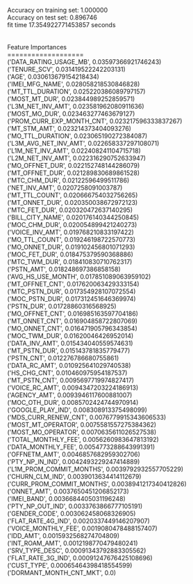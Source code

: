 Accuracy on training set: 1.000000<br>Accuracy on test set: 0.896746<br>fit time 17.354922771453857 seconds<br><br><br>Feature Importances<br>===================<br>('DATA_RATING_USAGE_MB', 0.03597366921746243)<br>('TENURE_SCV', 0.031419522242203131)<br>('AGE', 0.030613679154218434)<br>('IMEI_MFG_NAME', 0.028058218530846828)<br>('MT_TTL_DURATION', 0.025220386089797157)<br>('MOST_MT_DUR', 0.023844989252859571)<br>('L3M_NET_INV_AMT', 0.023581962080911636)<br>('MOST_MO_DUR', 0.023463277463679127)<br>('PROM_CURR_EXP_MONTH_CNT', 0.023217596333837267)<br>('MT_STM_AMT', 0.023214373404093276)<br>('MO_TTL_DURATION', 0.023065190272384087)<br>('L3M_AVG_NET_INV_AMT', 0.022658337297108071)<br>('L1M_NET_INV_AMT', 0.022408241104715718)<br>('L2M_NET_INV_AMT', 0.022316290752633947)<br>('MO_OFFNET_DUR', 0.022152748144286079)<br>('MT_OFFNET_DUR', 0.021289830689861528)<br>('MTC_CHM_DUR', 0.02122596499511786)<br>('NET_INV_AMT', 0.0207258091003787)<br>('MT_TTL_COUNT', 0.020666754032756265)<br>('MT_ONNET_DUR', 0.020350038672972123)<br>('MTC_FET_DUR', 0.020320472637140295)<br>('BILL_CITY_NAME', 0.020176140344250845)<br>('MOC_CHM_DUR', 0.020054899421240273)<br>('VOICE_INV_AMT', 0.019768210833197422)<br>('MO_TTL_COUNT', 0.019246198722570773)<br>('MO_ONNET_DUR', 0.019102456801071293)<br>('MOC_FET_DUR', 0.018475379590368886)<br>('MTC_TWM_DUR', 0.018410830710762317)<br>('PSTN_AMT', 0.018248697386858158)<br>('AVG_HS_USE_MONTH', 0.017851089063959102)<br>('MT_OFFNET_CNT', 0.017620063429333154)<br>('MTC_PSTN_DUR', 0.017354928107072554)<br>('MOC_PSTN_DUR', 0.017312451646369974)<br>('PSTN_DUR', 0.01728860316568925)<br>('MO_OFFNET_CNT', 0.016985163597704186)<br>('MT_ONNET_CNT', 0.016904858722807069)<br>('MO_ONNET_CNT', 0.016471905796343854)<br>('MOC_TWM_DUR', 0.01620046426952014)<br>('DATA_INV_AMT', 0.015434040559574631)<br>('MT_PSTN_DUR', 0.015143781835779477)<br>('PSTN_CNT', 0.012276786680755861)<br>('DATA_RC_AMT', 0.010925641029740538)<br>('HS_CHG_CNT', 0.010460975954187537)<br>('MT_PSTN_CNT', 0.0095697719974827417)<br>('VOICE_RC_AMT', 0.0094347203224186913)<br>('AGENCY_AMT', 0.0093946117600881007)<br>('MOC_OTH_DUR', 0.0085702424744970914)<br>('GOOGLE_PLAY_IND', 0.008308913375498099)<br>('MDS_CURR_RENEW_CNT', 0.0076779915343606533)<br>('MOST_MT_OPERATOR', 0.0075581557275384362)<br>('MOST_MO_OPERATOR', 0.0070635611026527538)<br>('TOTAL_MONTHLY_FEE', 0.0056260983647813192)<br>('DATA_MONTHLY_FEE', 0.0054773288643991391)<br>('OFFNETM_AMT', 0.0046857682959302706)<br>('PTY_NP_IN_IND', 0.0042493229247414889)<br>('L1M_PROM_COMMIT_MONTHS', 0.0039792932557705229)<br>('CHURN_CLM_IND', 0.0039013634414112679)<br>('CURR_PROM_COMMIT_MONTHS', 0.0038941217340412826)<br>('ONNET_AMT', 0.0037650451206852173)<br>('IMEI_BAND', 0.0036684405031196248)<br>('PTY_NP_OUT_IND', 0.0033763866777105191)<br>('GENDER_CODE', 0.003062458068326905)<br>('FLAT_RATE_4G_IND', 0.0020337449146207907)<br>('VOICE_MONTHLY_FEE', 0.0019080478488157407)<br>('IDD_AMT', 0.0015932568274704809)<br>('INT_ROAM_AMT', 0.0012198770479480241)<br>('SRV_TYPE_DESC', 0.00091343792883305562)<br>('FLAT_RATE_3G_IND', 0.00091247676425108696)<br>('CUST_TYPE', 0.00065464398418554599)<br>('DORMANT_MONTH_CNT_MKT', 0.0)<br>